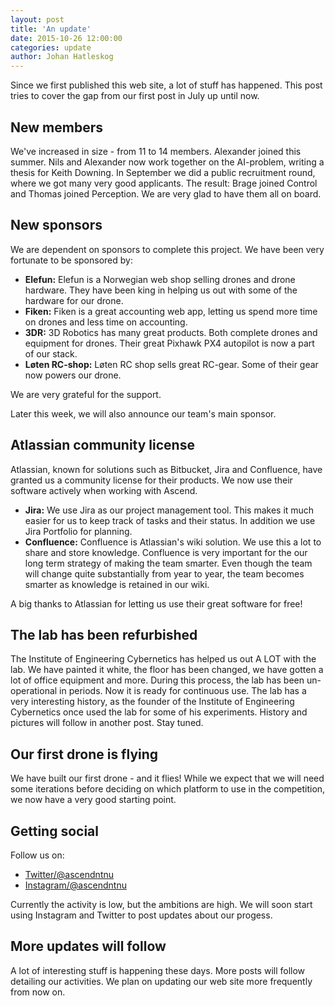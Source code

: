 ```yaml
---
layout: post
title: 'An update'
date: 2015-10-26 12:00:00
categories: update
author: Johan Hatleskog
---
```



Since we first published this web site, a lot of stuff has happened. This post tries to cover the gap from our first post in July up until now.

## New members

We've increased in size - from 11 to 14 members. Alexander joined this summer. Nils and Alexander now work together on the AI-problem, writing a thesis for Keith Downing. In September we did a public recruitment round, where we got many very good applicants. The result: Brage joined Control and Thomas joined Perception. We are very glad to have them all on board.

## New sponsors

We are dependent on sponsors to complete this project. We have been very fortunate to be sponsored by:

- **Elefun:** Elefun is a Norwegian web shop selling drones and drone hardware. They have been king in helping us out with some of the hardware for our drone.
- **Fiken:** Fiken is a great accounting web app, letting us spend more time on drones and less time on accounting.
- **3DR:** 3D Robotics has many great products. Both complete drones and equipment for drones. Their great Pixhawk PX4 autopilot is now a part of our stack.
- **Løten RC-shop:** Løten RC shop sells great RC-gear. Some of their gear now powers our drone.

We are very grateful for the support.

Later this week, we will also announce our team's main sponsor.

## Atlassian community license

Atlassian, known for solutions such as Bitbucket, Jira and Confluence, have granted us a community license for their products. We now use their software actively when working with Ascend.

- **Jira:** We use Jira as our project management tool. This makes it much easier for us to keep track of tasks and their status. In addition we use Jira Portfolio for planning.
- **Confluence:** Confluence is Atlassian's wiki solution. We use this a lot to share and store knowledge. Confluence is very important for the our long term strategy of making the team smarter. Even though the team will change quite substantially from year to year, the team becomes smarter as knowledge is retained in our wiki.

A big thanks to Atlassian for letting us use their great software for free!

## The lab has been refurbished

The Institute of Engineering Cybernetics has helped us out A LOT with the lab. We have painted it white, the floor has been changed, we have gotten a lot of office equipment and more. During this process, the lab has been un-operational in periods. Now it is ready for continuous use. The lab has a very interesting history, as the founder of the Institute of Engineering Cybernetics once used the lab for some of his experiments. History and pictures will follow in another post. Stay tuned.

## Our first drone is flying

We have built our first drone - and it flies! While we expect that we will need some iterations before deciding on which platform to use in the competition, we now have a very good starting point.

## Getting social

Follow us on:

- [Twitter/@ascendntnu](https://twitter.com/ascendntnu/)
- [Instagram/@ascendntnu](https://instagram.com/ascendntnu/)

Currently the activity is low, but the ambitions are high. We will soon start using Instagram and Twitter to post updates about our progess.

## More updates will follow

A lot of interesting stuff is happening these days. More posts will follow detailing our activities. We plan on updating our web site more frequently from now on.

